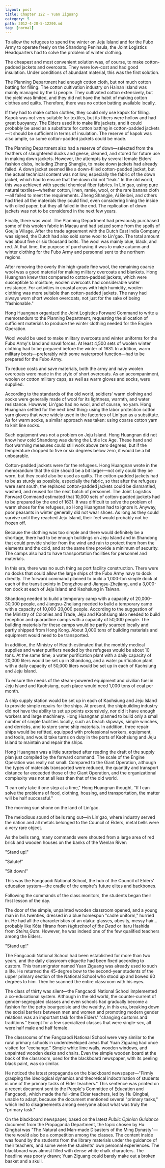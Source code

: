 ```yaml
---
layout: post
title: Chapter 122 - Yuan Ziguang
category: 5
path: 2012-4-28-5-12200.md
tag: [normal]
---
```


To allow the refugees to spend the winter on Jeju Island and for the Fubo Army to operate freely on the Shandong Peninsula, the Joint Logistics Headquarters had to solve the problem of winter clothing.

The cheapest and most convenient solution was, of course, to make cotton-padded jackets and overcoats. They were low-cost and had good insulation. Under conditions of abundant material, this was the first solution.

The Planning Department had enough cotton cloth, but not much cotton batting for filling. The cotton cultivation industry on Hainan Island was mainly managed by the Li people. They cultivated cotton extensively, but the yield was limited, and they did not have the habit of making cotton clothes and quilts. Therefore, there was no cotton batting available locally.

If they had to make cotton clothes, they could only use kapok for filling. Kapok was not very suitable for textiles, but its fibers were hollow and had great buoyancy. The Elders used it to make life jackets, and it could probably be used as a substitute for cotton batting in cotton-padded jackets—it should be sufficient in terms of insulation. The reserve of kapok was also ample, so some cotton-padded jackets could be made.

The Planning Department also had a reserve of down—selected from the feathers of slaughtered ducks and geese, cleaned, and stored for future use in making down jackets. However, the attempts by several female Elders' fashion clubs, including Zheng Shangjie, to make down jackets had already failed. A down jacket seemed like a down-filled cotton-padded jacket, but the actual technical content was not low, especially the fabric of the down jacket, which had to ensure that the down did not "leak." In the old world, this was achieved with special chemical fiber fabrics. In Lin'gao, using pure natural textiles—whether cotton, linen, ramie, wool, or the rare banana cloth—all failed to meet the requirements. Zheng Shangjie, Ai Beibei, and others had tried all the materials they could find, even considering lining the inside with oiled paper, but they all failed in the end. The replication of down jackets was not to be considered in the next few years.

Finally, there was wool. The Planning Department had previously purchased some of this woolen fabric in Macau and had seized some from the spoils of Goujia Village. After the trade agreement with the Dutch East India Company was signed, the Dutch had also sold some wool to Lin'gao. The total amount was about five or six thousand bolts. The wool was mainly blue, black, and red. At that time, the purpose of purchasing it was to make autumn and winter clothing for the Fubo Army and personnel sent to the northern regions.

After removing the overly thin high-grade fine wool, the remaining coarse wool was a good material for making military overcoats and blankets. Hong Huangnan knew that compared to cotton-padded jackets, which were susceptible to moisture, woolen overcoats had considerable water resistance. For activities in coastal areas with high humidity, woolen clothing was more suitable than cotton-padded jackets. The navy had always worn short woolen overcoats, not just for the sake of being "fashionable."

Hong Huangnan organized the Joint Logistics Forward Command to write a memorandum to the Planning Department, requesting the allocation of sufficient materials to produce the winter clothing needed for the Engine Operation.

Wool would be used to make military overcoats and winter uniforms for the Fubo Army's land and naval forces. At least 4,500 sets of woolen winter clothing had to be prepared before the winter of 1631. In addition, warm military boots—preferably with some waterproof function—had to be prepared for the Fubo Army.

To reduce costs and save materials, both the army and navy woolen overcoats were made in the style of short overcoats. As an accompaniment, woolen or cotton military caps, as well as warm gloves and socks, were supplied.

According to the standards of the old world, soldiers' warm clothing and socks were generally made of wool for its lightness, warmth, and water resistance. However, Lin'gao had no wool, and of course, no yarn. Hong Huangnan settled for the next best thing: using the labor protection cotton yarn gloves that were widely used in the factories of Lin'gao as a substitute. As for warm socks, a similar approach was taken: using coarse cotton yarn to knit line socks.

Such equipment was not a problem on Jeju Island. Hong Huangnan did not know how cold Shandong was during the Little Ice Age. These hand and foot warming measures could still work above zero degrees, but if the temperature dropped to five or six degrees below zero, it would be a bit unbearable.

Cotton-padded jackets were for the refugees. Hong Huangnan wrote in the memorandum that the size should be a bit larger—not only could they be worn, but they could also be used as quilts. The cotton-padded jackets had to be as sturdy as possible, especially the fabric, so that after the refugees were sent south, the replaced cotton-padded jackets could be dismantled, washed, and reused for the next batch of personnel. The Joint Logistics Forward Command estimated that 10,000 sets of cotton-padded jackets had to be prepared by the end of 1631. It was difficult to solve the problem of warm shoes for the refugees, so Hong Huangnan had to ignore it. Anyway, poor peasants in winter generally did not wear shoes. As long as they could survive until they reached Jeju Island, their feet would probably not be frozen off.

Because the clothing was too simple and there would definitely be a shortage, there had to be enough buildings on Jeju Island and in Shandong that could provide shelter from the wind and rain to protect them from the elements and the cold, and at the same time provide a minimum of security. The camps also had to have transportation facilities for personnel and materials.

In this era, there was no such thing as port facility construction. There were no docks that could allow the large ships of the Fubo Army navy to dock directly. The forward command planned to build a 1,000-ton simple dock at each of the transit points in Dengzhou and Jiangsu-Zhejiang, and a 3,000-ton dock at each of Jeju Island and Kaohsiung in Taiwan.

Shandong needed to build a temporary camp with a capacity of 20,000-30,000 people, and Jiangsu-Zhejiang needed to build a temporary camp with a capacity of 10,000-20,000 people. According to the suggestion of the Ministry of Colonies and Trade, Jeju and Kaohsiung also needed to build reception and quarantine camps with a capacity of 50,000 people. The building materials for these camps would be partly sourced locally and partly shipped from Hong Kong. About 3,000 tons of building materials and equipment would need to be transported.

In addition, the Ministry of Health estimated that the monthly medical supplies and water purifiers needed by the refugees would be about 10 tons. At the same time, a water purification plant with a daily capacity of 20,000 liters would be set up in Shandong, and a water purification plant with a daily capacity of 50,000 liters would be set up in each of Kaohsiung and Jeju Island.

To ensure the needs of the steam-powered equipment and civilian fuel in Jeju Island and Kaohsiung, each place would need 1,000 tons of coal per month.

A ship supply station would be set up in each of Kaohsiung and Jeju Island to provide simple repairs for the ships. At present, the shipbuilding industry did not have the ability to set up points extensively, nor did it have enough workers and large machinery. Hong Huangnan planned to build only a small number of simple facilities locally, such as beach slipways, simple winches, and derricks, and to store some ship materials. In addition, three repair ships would be refitted, equipped with professional workers, equipment, and tools, and would take turns on duty in the ports of Kaohsiung and Jeju Island to maintain and repair the ships.

Hong Huangnan was a little surprised after reading the draft of the supply plan just compiled by the forward command. The scale of the Engine Operation was really not small. Compared to the Giant Operation, although the types of materials transported were reduced, the quantity and transport distance far exceeded those of the Giant Operation, and the organizational complexity was not at all less than that of the old world.

"I can only take it one step at a time," Hong Huangnan thought. "If I can solve the problems of food, clothing, housing, and transportation, the matter will be half successful."

The morning sun shone on the land of Lin'gao.

The melodious sound of bells rang out—in Lin'gao, where industry served the nation and all metals belonged to the Council of Elders, metal bells were a very rare object.

As the bells rang, many commands were shouted from a large area of red brick and wooden houses on the banks of the Wenlan River:

"Stand up!"

"Salute!"

"Sit down!"

This was the Fangcaodi National School, the hub of the Council of Elders' education system—the cradle of the empire's future elites and backbones.

Following the commands of the class monitors, the students began their first lesson of the day.

The door of the simple, unpainted wooden classroom opened, and a young man in his twenties, dressed in a blue homespun "cadre uniform," hurried in. He had all the characteristics of an otaku: glasses, obesity, messy hair... probably like Kōta Hirano from *Highschool of the Dead* or Itaru Hashida from *Steins;Gate*. However, he was indeed one of the few qualified teachers among the Elders.

"Stand up!"

The Fangcaodi National School had been established for more than two years, and the daily classroom etiquette had been fixed according to custom. This transmigrator named Yuan Ziguang was already used to such a life. He returned the 45-degree bow to the second-year students of the upper primary section of the National School who stood up and bowed 60 degrees to him. Then he scanned the entire classroom with his eyes.

The class of thirty was silent—the Fangcaodi National School implemented a co-educational system. Although in the old world, the counter-current of gender-segregated classes and even schools had gradually become a fashion for the petty bourgeoisie and the wealthy, in this era, breaking down the social barriers between men and women and promoting modern gender relations was an important task for the Elders' "changing customs and traditions." Except for a few specialized classes that were single-sex, all were half male and half female.

The classrooms of the Fangcaodi National School were very similar to the rural primary schools in underdeveloped areas that Yuan Ziguang had once visited for "exchange." Simple white lime walls, wooden windows, and unpainted wooden desks and chairs. Even the simple wooden board at the back of the classroom, used for the blackboard newspaper, with its peeling black paint, was so similar.

He noticed the latest propaganda on the blackboard newspaper—"Firmly grasping the ideological dynamics and theoretical indoctrination of students is one of the primary tasks of Elder teachers." This sentence was printed on a recent document sent to the People's Committee of Education and Fangcaodi, which made the full-time Elder teachers, led by Hu Qingbai, unable to adapt, because the document mentioned several "primary tasks," which led to disagreements among everyone about what was truly the "primary task."

On the blackboard newspaper, based on the latest *Public Opinion Guidance* document from the Propaganda Department, the topic chosen by Hu Qingbai was "The Natural and Man-made Disasters of the Ming Dynasty"—there would also be a competition among the classes. The content inside was found by the students from the library materials under the guidance of their teachers, and some were the students' own personal experiences. The blackboard was almost filled with dense white chalk characters. The headline was poorly drawn; Yuan Ziguang could barely make out a broken basket and a skull.